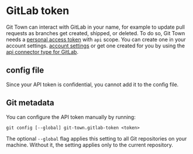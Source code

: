 # GitLab token

Git Town can interact with GitLab in your name, for example to update pull
requests as branches get created, shipped, or deleted. To do so, Git Town needs
a
[personal access token](https://docs.gitlab.com/ee/user/profile/personal_access_tokens.html)
with `api` scope. You can create one in your account settings.
[account settings](https://gitlab.com/-/user_settings/personal_access_tokens) or
get one created for you by using the
[api connector type for GitLab](gitlab-connector.md).

## config file

Since your API token is confidential, you cannot add it to the config file.

## Git metadata

You can configure the API token manually by running:

```wrap
git config [--global] git-town.gitlab-token <token>
```

The optional `--global` flag applies this setting to all Git repositories on
your machine. Without it, the setting applies only to the current repository.
